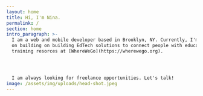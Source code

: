 ```yaml
---
layout: home
title: Hi, I'm Nina.
permalink: /
section: home
intro_paragraph: >-
  I am a web and mobile developer based in Brooklyn, NY. Currently, I'm focused
  on building on building EdTech solutions to connect people with education and
  training resorces at [WhereWeGo](https://wherewego.org).




  I am always looking for freelance opportunities. Let's talk!
image: /assets/img/uploads/head-shot.jpeg
---
```

